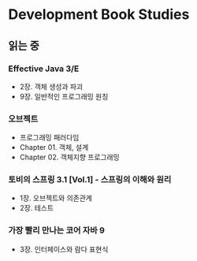 # Development Book Studies

## 읽는 중

### Effective Java 3/E

- 2장. 객체 생성과 파괴
- 9장. 일반적인 프로그래밍 원칭

### 오브젝트

- 프로그래밍 패러다임
- Chapter 01. 객체, 설계
- Chapter 02. 객체지향 프로그래밍

### 토비의 스프링 3.1 [Vol.1] - 스프링의 이해와 원리

- 1장. 오브젝트와 의존관계
- 2장. 테스트

### 가장 빨리 만나는 코어 자바 9

- 3장. 인터페이스와 람다 표현식
